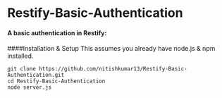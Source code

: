 Restify-Basic-Authentication
============================

#### A basic authentication in Restify:

####Installation & Setup
This assumes you already have node.js & npm installed.
```
git clone https://github.com/nitishkumar13/Restify-Basic-Authentication.git
cd Restify-Basic-Authentication
node server.js
```